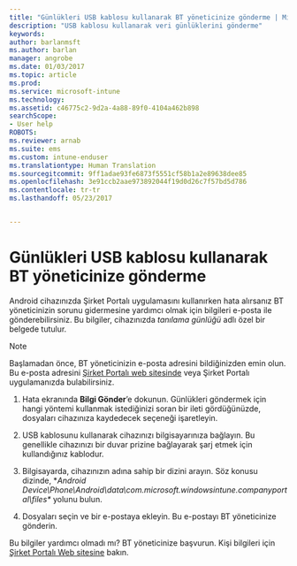 ```yaml
---
title: "Günlükleri USB kablosu kullanarak BT yöneticinize gönderme | Microsoft Docs"
description: "USB kablosu kullanarak veri günlüklerini gönderme"
keywords: 
author: barlanmsft
ms.author: barlan
manager: angrobe
ms.date: 01/03/2017
ms.topic: article
ms.prod: 
ms.service: microsoft-intune
ms.technology: 
ms.assetid: c46775c2-9d2a-4a88-89f0-4104a462b898
searchScope:
- User help
ROBOTS: 
ms.reviewer: arnab
ms.suite: ems
ms.custom: intune-enduser
ms.translationtype: Human Translation
ms.sourcegitcommit: 9ff1adae93fe6873f5551cf58b1a2e89638dee85
ms.openlocfilehash: 3e91ccb2aae973892044f19d0d26c7f57bd5d786
ms.contentlocale: tr-tr
ms.lasthandoff: 05/23/2017


---
```



# <a name="send-logs-to-your-it-admin-using-a-usb-cable"></a>Günlükleri USB kablosu kullanarak BT yöneticinize gönderme

Android cihazınızda Şirket Portalı uygulamasını kullanırken hata alırsanız BT yöneticinizin sorunu gidermesine yardımcı olmak için bilgileri e-posta ile gönderebilirsiniz. Bu bilgiler, cihazınızda _tanılama günlüğü_ adlı özel bir belgede tutulur.

> [!Note]
> Başlamadan önce, BT yöneticinizin e-posta adresini bildiğinizden emin olun. Bu e-posta adresini [Şirket Portalı web sitesinde](http://portal.manage.microsoft.com) veya Şirket Portalı uygulamanızda bulabilirsiniz.

1.  Hata ekranında **Bilgi Gönder**’e dokunun. Günlükleri göndermek için hangi yöntemi kullanmak istediğinizi soran bir ileti gördüğünüzde, dosyaları cihazınıza kaydedecek seçeneği işaretleyin.

2.  USB kablosunu kullanarak cihazınızı bilgisayarınıza bağlayın. Bu genellikle cihazınızı bir duvar prizine bağlayarak şarj etmek için kullandığınız kablodur.

3.  Bilgisayarda, cihazınızın adına sahip bir dizini arayın. Söz konusu dizinde, **Android Device\Phone\Android\data\com.microsoft.windowsintune.companyportal\files\** yolunu bulun.

4.  Dosyaları seçin ve bir e-postaya ekleyin. Bu e-postayı BT yöneticinize gönderin.

Bu bilgiler yardımcı olmadı mı? BT yöneticinize başvurun. Kişi bilgileri için [Şirket Portalı Web sitesine](http://portal.manage.microsoft.com) bakın.

